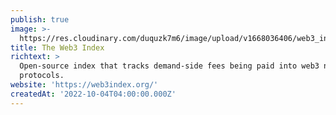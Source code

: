 ```yaml
---
publish: true
image: >-
  https://res.cloudinary.com/duquzk7m6/image/upload/v1668036406/web3_index-logo_dxjozl.png
title: The Web3 Index
richtext: >
  Open-source index that tracks demand-side fees being paid into web3 network
  protocols.
website: 'https://web3index.org/'
createdAt: '2022-10-04T04:00:00.000Z'
---
```



